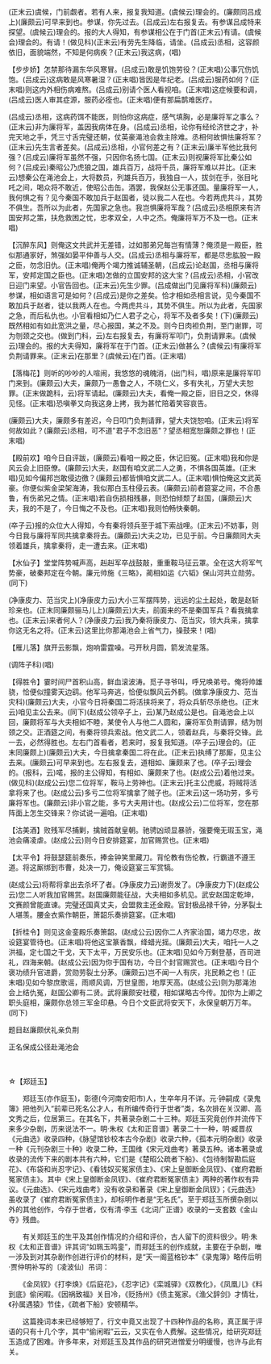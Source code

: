 <!-- { "loadSidebar": true } -->
(正末云)虞候，门前觑者。若有人来，报复我知道。(虞候云)理会的。(廉颇同吕成上)(廉颇云)可早来到也。参谋，你先过去。(吕成云)左右报复去。有参谋吕成特来探望。(虞候云)理会的。报的大人得知，有参谋相公在于门首(正末云)有请。(虞候会)理会的。有请！(做见科)(正末云)有劳先生降临，请坐。(吕成云)丞相，这容颜依旧，面貌端然，不知是何病疾？(正末云)我这病，(唱)

【步步娇】怎禁那待漏东华风寒冒。(吕成云)敢是饥饱劳役？(正末唱)公事冗伤饥饱。(吕成云)这病敢是风寒暑湿？(正末唱)皆因是年纪老。(吕成云)服药如何？(正末唱)则这内外相伤病难熬。(吕成云)别请个医人看视咱。(正末唱)这症候要和调，(吕成云)医人审其症源，服药必痊也。(正末唱)便有那扁鹊难医疗。

(吕成云)丞相，这病药饵不能医，则怕你这病症，感气填胸，必是廉将军之事么？(正末云)非为廉将军，盖因我病体在身。(吕成云)丞相，论你有经纶济世之才，补完天地之手，凭三寸舌完璧还朝，仗英豪渑池会救主除难。丞相何故惧怯廉将军？(正末云)先生言者差矣。(吕成云)丞相，小官何差之有？(正末云)廉半军他比我何强？(吕成云)廉将军虽然不强，只因你名扬七国。(正末云)则视廉将军比秦公如何？(吕成云)秦昭公乃虎狼之国，雄兵百万，战将千员，廉将军难以并比。(正末云)想秦公在渑池会上，大将数员，列雄兵百万，我独自一人，拔剑在手，张目叱吒之间，喝众将不敢近，使昭公击缶。酒罢，我保赵公无事还国。量廉将军一人，我何惧之有？见今秦国不敢加兵于赵国者，徒以我二人在也。今若两虎共斗，其势不俱生。吾所以为此者，先国家之急也。我岂惧廉将军哉？(吕成云)丞相原来有济国安邦之策，扶危救困之忧，忠孝双全，人中之杰。俺廉将军万不及一也。(正末唱)

【沉醉东风】则俺这文共武并无差错，过如那弟兄每岂有情薄？俺须是一殿臣，胜似那通家好，煞强如晏平仲善与人交。(吕成云)丞相与廉将军，都是尽忠肱股一殿之臣，勿念旧仇。(正末唱)俺两个竭力推诚辅圣朝，(吕成云)论赵国，丞相与廉将军，安邦定国之臣也。(正末唱)怎做的立国安邦的这大宝？(吕成云)丞相，小官改日迎门来望。小官告回也。(正末云)先生少罪。(吕成做出门见廉将军科)(廉颇云)参谋，相如语言可是如何？(吕成云)是你之差矣。恰才相如丞相言说，见今秦国不敢加兵于赵者，徒以我两人在也。今两虎共斗，其势不俱生。所以为此者，先国家之急，而后私仇也。小官看相如乃仁人君子之心，将军不及者多矣！(下)(廉颇云)既然相如有如此宽洪之量，尽心报国，某之不及。则今日肉袒负荆，至门谢罪，可为刎颈之交也。(做到门科，云)左右报复去，有廉将军叩门，负荆请罪来。(虞候云)理会的。报的大夫得知，廉将军在于门首。(正末云)做甚么？(虞候云)有廉将军负荆请罪来。(正末云)在那里？(虞候云)在门首。(正末唱)

【落梅花】则听的吵吵的人喧闹，我悠悠的魂魄消，(出门科，唱)原来是廉将军叩门来到。(廉颇云)大夫，廉颇乃一愚鲁之人，不晓仁义，多有失礼，万望大夫恕罪。(正末做跪科，云)将军请起。(廉颇云)大夫，看俺一殿之臣，旧日之交，休得见怪。(正末唱)恐嗔拳又向我这身上拷，我为甚忙陪着笑容哀告。

(廉颇云)大夫，廉颇多有差迟，今日叩门负荆请罪，望大夫饶恕咱。(正末云)将军何故如此？(廉颇云)丞相，可不道"君子不念旧恶"？望丞相宽恕廉颇之罪也！(正末唱)

【殿前欢】咱今日自评跋，(廉颇云)看咱一殿之臣，休记旧冤。(正末唱)我和你是风云会上旧臣僚。(廉颇云)大夫，赵国有咱文武二人之勇，不惧各国英雄。(正末唱)见如今偏邦岂敢侵边徼？(廉颇云)都皆惧咱文武二人。(正末唱)惧怕俺这文武英豪。你便似紫金梁架海涛，我似那白玉柱侵云表。(廉颇云)前者筵宴之间，不合愚鲁，有伤弟兄之情。(正末唱)若自伤损相残暴，则恐怕倾颓了赵国，(廉颇云)大夫，我的不是了，今日悔之不及也。(正末唱)我则怕畅快秦朝。

(卒子云)报的众位大人得知，今有秦将领兵至于城下索战哩。(正末云)不妨事，则今日我与廉将军同共擒拿秦将去。(廉颇云)大夫之功，已见于前。今日廉颇同大夫领着雄兵，擒拿秦将，走一遭去来。(正末唱)

【水仙子】堂堂阵势喊声高，赳赳军卒战鼓敲，重重鞍马征云罩。全在这大将军气势豪，破秦邦定在今朝。廉元帅施《三略》，蔺相如运《六韬》保山河共立勋劳。(同下)

(净康皮力、范当灾上)(净康皮力云)大小三军摆阵势，远远的尘土起处，敢是赵斩珍来也。(正末同廉颇骊马儿上)(廉颇云)大夫，前面来的不是秦国军兵？看我擒拿也。(正末云)来者何人？(净康皮力云)我乃秦将康皮力、范当灾，领大兵来，擒拿你这无名之将。(正末云)这里比你那渑池会上省气力，操鼓来！(唱)

【雁儿落】旗开云影飘，炮响雷霆噪。弓开秋月圆，箭发流星落。

(调阵子科)(唱)

【得胜令】霎时间尸首积山高，鲜血滚波涛。觅子寻爷叫，呼兄唤弟号。俺将帅雄骁，恰便似撞雾天边鹞。他军马奔逃，恰便似飘风云外鹤。(做拿净康皮力、范当灾科)(廉颇云)大夫，小官今日将秦国二将活挟将来了，将众兵斩尽杀绝也。(正末云)咱见主公去来。(同下)(赵成公领卒子上，云)某乃赵成公是也。自渑池会上以回，廉颇将军与大夫相如不睦，某使令人与他二人圆和，廉将军负荆请罪，结为刎颈之交。正酒筵之间，有秦将领兵索战。他文武二人，领着赵兵，与秦将交锋。此一去，必然得胜也。左右门首看者，若来时，报复我知道。(卒子云)理会的。(正末同廉颇上)(廉颇云)大夫，今日擒拿秦国二将在此。(正末云)执缚了那厮，见主公去来。(廉颇云)可早来到也。左右报复去，道相如、廉颇来了也。(卒子云)理会的。(报科，云)喏，报的主公得知，有相如、廉颇来了也。(赵成公云)着他过来。(做见科)(赵成公云)您二位将军，鞍马上劳神也。(正末云)托主公虎威，将贼将活拿将来了也。(赵成公云)多亏二位将军擒拿了贼子也。(正末云)这一场功劳，多亏廉将军也。(廉颇云)非小官之能，多亏大夫用计也。(赵成公云)二位将军，您在那阵面上怎生交锋来？你试说一遍咱。(正末唱)

【沽美酒】败残军尽捕剿，擒贼首献皇朝。驰骋凶顽显暴骄，强要俺无瑕玉宝，渑池会痛凌虐。(赵成公云)则今日安排筵宴，加官赐赏也。(正末唱)

【太平令】将鼓瑟筵前奏乐，捧金钟笑里藏刀。背伦教有伤伦教，行霸道不遵王道。将这厮绑到市曹，处决一刀，俺设筵宴三军赏犒。

(赵成公云)将帮将拿出去杀坏了者。(净康皮力云)谢赍发了。(净康皮力下)(赵成公云)您二人听我加官赐赏。赵国廉颇能征战，大夫相如多机见。武安赵国定乾坤，文赛颜曾能直谏。完璧还国真丈夫，会盟救主还金殿。官封极品禄千钟，分茅裂土人堪羡。腰金衣紫作朝臣，箫韶乐奏排筵宴。(正末唱)

【折桂令】则见这金銮殿乐奏箫韶。(赵成公云)因你二人齐家治国，竭力尽忠，故设筵宴管待也。(正末唱)将他这宝篆香飘，绛蜡光摇。(廉颇云)大夫，咱托一人之洪福，定七国之干戈，天下太平，万民安乐也。(正末唱)见如今万剩登基，百司进礼，四海来朝。(赵成公云)因为你于国有功，今日个封官赐赏也。(正末唱)今日个褒功绩升官进爵，赏勋劳裂土分茅。(廉颇云)岂不闻一人有庆，兆民赖之也！(正末唱)见如今黎庶歌谣，雨顺风调，万世皇图，地厚天高。(赵成公云)则为那渑池会上结仇冤，赵国公卿有二贤。武将廉颇安社稷，相如谋略古今传。加你为上卿之职头庭相，廉颇你总领三军金印悬。今日个文臣武将安天下，永保皇朝万万年。(同下)

题目赵廉颇伏礼亲负荆

正名保成公径赴渑池会

　
　

☆【郑廷玉】
 
　　郑廷玉(亦作庭玉)，彰德(今河南安阳市)人，生卒年月不详。元·钟嗣成《录鬼簿》把他列入“前辈已死名公才人，有所编传奇行于世者”类，名次排在关汉卿、高文秀之后，位居第三。在其名下，共著录杂剧二十三种。郑廷玉究竟创作并流传下来多少杂剧，历来说法不一。明·朱权《太和正音谱》著录二十一种，明·臧晋叔《元曲选》收录四种，《脉望馆钞校本古今杂剧》收录六种，《孤本元明杂剧》收录一种《元刊杂剧三十种》收录二种，王国维《宋元戏曲考》著录五种。诸本著录或收录的流传下来的剧本共有六种，它们是《楚昭公疏者下船》、《包待制智勘后庭花》、《布袋和尚忍字记》、《看钱奴买冤家债主》、《宋上皇御断金凤钗》、《崔府君断冤家债主》。其中《宋上皇御断金凤钗》、《崔府君断冤家债主》两种的著作权有异议。《元曲选》、《宋元戏曲考》没有收录和著录《宋上皇御断金凤钗》；《元曲选》虽收录了《崔府君断冤家债主》，却标明作者是“无名氏”。至于郑廷玉所撰杂剧以外的其他创作，今存于世者，仅有清·李玉《北词广正谱》收录的一支套数《金山寺》残曲。

　　有关郑廷玉的生平及其创作情况的介绍和评价，古人留下的资料很少。明·朱权《太和正音谱》评其词“如珮玉鸣銮”，而郑廷玉的创作成就，主要在于杂剧，唯一涉及到对其杂剧作创进行评价的材料，是“天一阁蓝格钞本”《录鬼簿》略传后明·贾仲明补写的〔凌波仙〕吊词：

　　《金凤钗》《打李焕》《后庭花》，《忍字记》《栾城驿》《双教化》，《凤凰儿》《料到底》偷闲暇。《因祸致福》关目冷，《贬扬州》《债主冤家。《渔父辞剑》才情壮，《孙属遇猿》节佳，《疏者下船》安顿精华。

　　这篇挽词本来已经够短了，行文中竟又出现了十四种作品的名称，真正属于评语的只有十几个字，其中“偷闲暇”云云，又实在令人费解。这些情况，给研究郑廷玉造成了困难。许多年来，对郑廷玉及其作品的研究进憎爱分明缓慢，也许与此有关。

